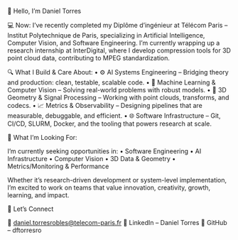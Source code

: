 👋 Hello, I’m Daniel Torres

💻 Now: I’ve recently completed my Diplôme d’ingénieur at Télécom Paris – Institut Polytechnique de Paris, specializing in Artificial Intelligence, Computer Vision, and Software Engineering. I’m currently wrapping up a research internship at InterDigital, where I develop compression tools for 3D point cloud data, contributing to MPEG standardization.

🔍 What I Build & Care About:
	•	⚙️ AI Systems Engineering – Bridging theory and production: clean, testable, scalable code.
	•	🧠 Machine Learning & Computer Vision – Solving real-world problems with robust models.
	•	🧱 3D Geometry & Signal Processing – Working with point clouds, transforms, and codecs.
	•	📈 Metrics & Observability – Designing pipelines that are measurable, debuggable, and efficient.
	•	🌐 Software Infrastructure – Git, CI/CD, SLURM, Docker, and the tooling that powers research at scale.

🚀 What I’m Looking For:

I’m currently seeking opportunities in:
	•	Software Engineering
	•	AI Infrastructure
	•	Computer Vision
	•	3D Data & Geometry
	•	Metrics/Monitoring & Performance

Whether it’s research-driven development or system-level implementation, I’m excited to work on teams that value innovation, creativity, growth, learning, and impact.

🤝 Let’s Connect

📧 daniel.torresrobles@telecom-paris.fr
🔗 LinkedIn – Daniel Torres
🐙 GitHub – dftorresro
